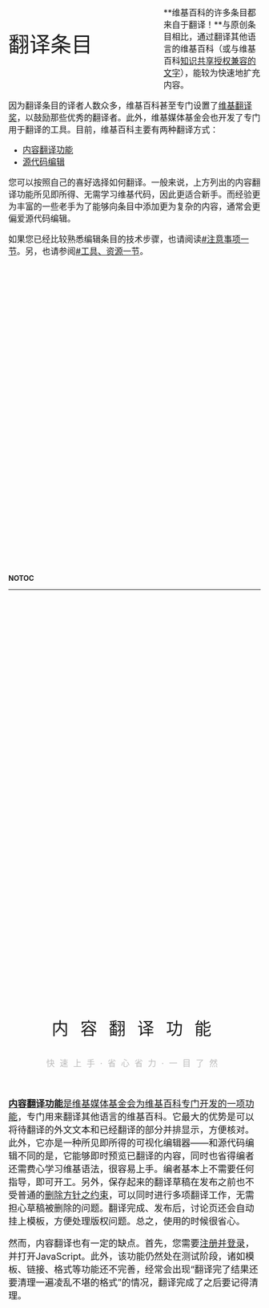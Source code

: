 <div >

<div style="width:100%; padding: 20vh 0 15vh 0;">

<div style="max-width: 800px; margin: 0 auto;">

<div style="font-size: 300%; font-weight: 300; padding: 0 100px 20px 0; display: inline-block; float: left; width: 5em; max-width: 70vw;">

翻译条目

</div>

<div style="font-size: 120%; display:block;">

**维基百科的许多条目都来自于翻译！**与原创条目相比，通过翻译其他语言的维基百科（或与维基百科[知识共享授权兼容的文字](https://zh.wikipedia.org/wiki/维基百科:CC_BY-SA_3.0协议文本 "wikilink")），能较为快速地扩充内容。

</div>

<div style="font-size: 120%; clear: left;">

因为翻译条目的译者人数众多，维基百科甚至专门设置了[维基翻译奖](https://zh.wikipedia.org/wiki/Wikipedia:維基獎勵#維基翻譯奖 "wikilink")，以鼓励那些优秀的翻译者。此外，维基媒体基金会也开发了专门用于翻译的工具。目前，维基百科主要有两种翻译方式：

  - [内容翻译功能](https://zh.wikipedia.org/wiki/#内容翻译功能 "wikilink")
  - [源代码编辑](https://zh.wikipedia.org/wiki/#源代码编辑 "wikilink")

您可以按照自己的喜好选择如何翻译。一般来说，上方列出的内容翻译功能所见即所得、无需学习维基代码，因此更适合新手。而经验更为丰富的一些老手为了能够向条目中添加更为复杂的内容，通常会更偏爱源代码编辑。

如果您已经比较熟悉编辑条目的技术步骤，也请阅读[\#注意事项一节](https://zh.wikipedia.org/wiki/#注意事项 "wikilink")。另，也请参阅[\#工具、资源一节](https://zh.wikipedia.org/wiki/#工具、资源 "wikilink")。

</div>

</div>

</div>

__NOTOC__

-----

<div style="width:100%; padding: 20vh 0 15vh 0;">

<div style="max-width: 800px; margin: 0 auto;">

<div style="text-align: center; font-size: 240%; letter-spacing: 0.7em; margin-left: 0.35em; font-weight: 300;">

内容翻译功能

</div>

<div style="text-align: center; font-weight: 500; letter-spacing: 0.6em; font-size: 120%; color: #bbb;">

快速上手·省心省力·一目了然

</div>

<div style="font-size: 130%; padding-top: 20px;">

[**内容翻译功能**是维基媒体基金会为维基百科专门开发的一项功能](https://zh.wikipedia.org/wiki/special:内容翻译 "wikilink")，专门用来翻译其他语言的维基百科。它最大的优势是可以将待翻译的外文文本和已经翻译的部分并排显示，方便核对。此外，它亦是一种所见即所得的可视化编辑器——和源代码编辑不同的是，它能够即时预览已翻译的内容，同时也省得编者还需费心学习维基语法，很容易上手。编者基本上不需要任何指导，即可开工。另外，保存起来的翻译草稿在发布之前也不受普通的[删除方针之约束](https://zh.wikipedia.org/wiki/WP:删除 "wikilink")，可以同时进行多项翻译工作，无需担心草稿被删除的问题。翻译完成、发布后，讨论页还会自动挂上模板，方便处理版权问题。总之，使用的时候很省心。

然而，内容翻译也有一定的缺点。首先，您需要[注册并登录](https://zh.wikipedia.org/wiki/帮助:登录 "wikilink")，并打开JavaScript。此外，该功能仍然处在测试阶段，诸如模板、链接、格式等功能还不完善，经常会出现“翻译完了结果还要清理一遍凌乱不堪的格式”的情况，翻译完成了之后要记得清理。

<div style="text-align: center; margin-top: 1.4em;">

</div>

</div>

</div>

</div>

-----

<div style="width:100%; padding: 15vh 0 15vh 0;">

<div style="max-width: 800px; margin: 0 auto;">

<div style="text-align: center; font-size: 240%; letter-spacing: 0.7em; margin-left: 0.35em; font-weight: 300;">

源代码编辑

</div>

<div style="text-align: center; font-weight: 500; letter-spacing: 0.6em; font-size: 120%; color: #bbb;">

驰骋疆场·精密掌控·轻便迅捷

</div>

<div style="font-size: 130%; padding-top: 20px;">

**源代码编辑**的方式和正常的[创建条目](https://zh.wikipedia.org/wiki/H:创建新条目 "wikilink")、[编辑条目的过程基本上是一样的](https://zh.wikipedia.org/wiki/H:编辑页面 "wikilink")，因此对于熟悉维基语法的老手来说，这种方式较为直白、简单。源代码编辑也允许用户作出一些可视化翻译做不到的操作，比如使用小工具、修改复杂[模板等](https://zh.wikipedia.org/wiki/H:模板 "wikilink")。但因为大部分操作都不是自动化进行的，所以新手可能一个不留神就漏掉些什么。如果新手一定要尝试使用源代码编辑——许多老手都是通过将现成的维基代码复制、并加以修改，从而学会了维基语法。如果有需要，可以用别人写好的条目作参考。

如果要使用源代码编辑来翻译中文维基百科没有的页面，首先[搜索一下](https://zh.wikipedia.org/wiki/special:搜索 "wikilink")，确定中文维基没有该条目之后，点击搜索结果中最顶上的那一行字，“您可以新建这个页面XXX，但应检查下面的搜索结果，看看是否有相同内容的页面已被创建。”中的红色链接，进行创建。这时候您会进入到创建条目的页面，编辑框还是一片空白（如果无法创建，请联系管理员）。如果您想将外文维基百科翻译为中文，可以从外文维基百科那里将维基源代码复制，并粘贴到您刚刚打开的空白创建页，将整个代码粘贴到编辑框中，再进行翻译。

  -
    具体来说，如果您看到了形如 `'''Earth''' is the third [[planet|planet]] from the [[Sun|Sun]].<ref name="solar" />` 这样的维基代码时，您一般应该只翻译内文和维基链接，即翻译为 `'''地球'''是[[太阳|太阳]]的第三颗[[行星|行星]]。<ref name="solar" />` ，显示效果是：
      -

          -
            <span style="font-weight: initial; font-size: initial;">**地球**是[太阳](../Page/太阳.md "wikilink")的第三颗[行星](../Page/行星.md "wikilink")。<sup></sup></span>

如果您没法一口气全翻译完，请在条目页的最顶端加入  ，并考虑将其放在草稿空间或者您自己的用户空间底下。全部翻译完成后，出于版权协议，请记得在该条目的讨论页里加入  。此外，您需要将新翻译好的条目与来源语言链接在一起，生成通常的“左侧语言列表”（[跨语言链接](https://zh.wikipedia.org/wiki/H:跨语言链接 "wikilink")），方法是找到左侧“语言”一栏，有个灰色的“添加链接”的按钮，点击它并按照要求进行操作即可。

详细内容，请参考[维基百科:翻译步骤](https://zh.wikipedia.org/wiki/维基百科:翻译步骤 "wikilink")。

</div>

</div>

</div>

<div style="width:100%; padding: 10vh 0; font-size: 120%; background-color: #333; color: white;">

<div style="max-width: 800px; margin: 0 auto; padding: 0 0.8em">

<div style="font-size: 150%; text-align: center;">

道理我都懂了，有什么要注意的吗？

</div>

<div style="width:20%; margin: 20px auto; height: 6px;">

<div style="width:33%; float:left;height:6px; background:#52B883;">

</div>

<div style="width:33%; float:left;height:6px; background:#52938F;">

</div>

<div style="width:33%; float:left;height:6px; background:#52B3C8;">

</div>

</div>

[{{color](https://zh.wikipedia.org/wiki/:Cat:翻译相关维护 "wikilink")。首先，您需要遵守翻译的《[{{color](https://zh.wikipedia.org/wiki/维基百科:翻译指引 "wikilink")》。

1.  “中文维基百科”不是“X文维基百科”的中文版。
2.  注意不要有[{{color](https://zh.wikipedia.org/wiki/WP:翻译腔 "wikilink")。
3.  机器翻译能避免就避免，因为容易被生硬的语序带跑。
4.  尊重版权，在条目讨论页里挂上{{\[\[:T:translated|</nowiki>模板。
5.  遇到中文没有、外文有的链接，可以使用“绿链”，即{{\[\[:T:tsl|</nowiki>系列模板。这样可以将外文、中文很好地契合起来。
6.  为条目命名的时候，除了遵守[{{color之外](https://zh.wikipedia.org/wiki/WP:命名常规 "wikilink")，也建议拿原文在中文维基百科里搜索一番，看看有没有名字类似的条目（比如两个人同姓）可以作为翻译的参考。
7.  外文维基百科的条目不一定符合中文维基百科的[{{color要求](https://zh.wikipedia.org/wiki/WP:关注度 "wikilink")。请确保该条目符合中文维基百科的规定。
8.  如果没翻译完全，请自行挂上{{\[\[:T:小作品|</nowiki>、{{\[\[:T:expand|</nowiki>、{{\[\[:T:translating|</nowiki>等模板。
9.  一些拿不准的的单词，建议在后方用括号[{{color](https://zh.wikipedia.org/wiki/维基百科:格式手册/标注外文 "wikilink")，方便别人校对。
      -
        比如“该植物属于露薇花属（[{{color](https://zh.wikipedia.org/wiki/拉丁文 "wikilink")：Lewisia）。”
10. 不要盲信外文来源文字的内容。
11. 部份外語詞彙可能一詞多義，應小心分辨其詞義，以選擇合適的中文詞語翻譯。
12. 一些外語漢字（如[{{color](https://zh.wikipedia.org/wiki/日文漢字 "wikilink")）詞彙與中文漢字詞彙縱然相似，但[{{color](https://zh.wikipedia.org/wiki/偽友 "wikilink")（如日語中的「」是指[{{color而非](../Page/同盟國_\(第二次世界大戰\).md "wikilink")[{{color](https://zh.wikipedia.org/wiki/聯合國 "wikilink")），不應直譯。
13. 一些外語可能使用了[{{color](https://zh.wikipedia.org/wiki/漢字 "wikilink")，部分有對應中文漢字，應以中文漢字為主（「」⇒「[{{color](../Page/澀谷區.md "wikilink")」）；沒對應中文漢字者（如：[{{color](https://zh.wikipedia.org/wiki/和製漢字 "wikilink")）則可保留原字，但應盡量加上譯音、注釋或相關譯名。
14. 外語人名、地名、影視作品、[{{color作品等的譯名可能在各中文使用地區會在翻譯時有所不同](../Page/ACG.md "wikilink")，因此應考慮加上各地區譯名，以方便不同地區之閱讀者。
15. 请以句子为单位翻译，如果遇到较难句子可暫時保留，待他人翻译，最好不要按单词翻译，这样可能断开整句，给其他翻译者理解上下文造成困难。

</div>

</div>

<div style="font-weight: 300;">

</div>

<div style="clear: both; padding: 10vh 0; max-width: 800px; margin: 0 auto;">

<div style="text-align: center; font-size: 240%; padding-bottom: 5vh; font-weight:300;">

仍有疑问？

</div>

<div style="font-size: 120%;">

您可以使用[IRC与我们即时聊天](https://zh.wikipedia.org/wiki/WP:IRC "wikilink")，或者前往[互助客栈了解更多内容](https://zh.wikipedia.org/wiki/WP:互助客栈/求助 "wikilink")。您亦可使用下方的“维基百科帮助页面”模板、点击链接以了解更多内容。创作维基百科，其实一点也不高深。

</div>

</div>

</div>

[Category:帮助文档](https://zh.wikipedia.org/wiki/Category:帮助文档 "wikilink")